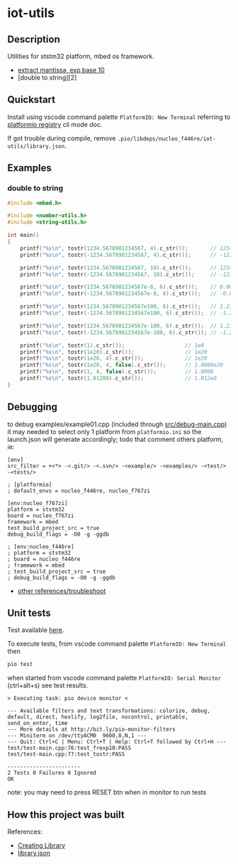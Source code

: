 # iot-utils

## Description

Utilities for ststm32 platform, mbed os framework.

- [extract mantissa, exp base 10][1]
- [double to string][2]

[1]: https://github.com/devel0/iot-utils/blob/d24eb41871fdbacb68edf2786f50ba79ad585a25/include%2Fnumber-utils.h#L12
[1]: https://github.com/devel0/iot-utils/blob/5fdf781f97cb69752d66480991e3c378ed6a4d17/include%2Fstring-utils.h#L13

## Quickstart

Install using vscode command palette `PlatformIO: New Terminal` referring to [platformio registry](https://platformio.org/lib/show/11564/iot-utils/installation) cli mode doc.

If got trouble during compile, remove `.pio/libdeps/nucleo_f446re/iot-utils/library.json`.

## Examples

### double to string

```cpp
#include <mbed.h>

#include <number-utils.h>
#include <string-utils.h>

int main()
{
    printf("%s\n", tostr(1234.5678901234567, 4).c_str());       // 1234.5679
    printf("%s\n", tostr(-1234.5678901234567, 4).c_str());      // -1234.5679

    printf("%s\n", tostr(1234.5678901234567, 10).c_str());      // 1234.5678901235
    printf("%s\n", tostr(-1234.5678901234567, 10).c_str());     // -1234.5678901235

    printf("%s\n", tostr(1234.5678901234567e-8, 6).c_str());    // 0.000012
    printf("%s\n", tostr(-1234.5678901234567e-8, 6).c_str());   // -0.000012

    printf("%s\n", tostr(1234.5678901234567e100, 6).c_str());   // 1.234568e103
    printf("%s\n", tostr(-1234.5678901234567e100, 6).c_str());  // -1.234568e103

    printf("%s\n", tostr(1234.5678901234567e-100, 6).c_str());  // 1.234568e-97
    printf("%s\n", tostr(-1234.5678901234567e-100, 6).c_str()); // -1.234568e-97

    printf("%s\n", tostr(1).c_str());                   // 1e0
    printf("%s\n", tostr(1e20).c_str());                // 1e20
    printf("%s\n", tostr(1e20, 4).c_str());             // 1e20
    printf("%s\n", tostr(1e20, 4, false).c_str());      // 1.0000e20
    printf("%s\n", tostr(1, 4, false).c_str());         // 1.0000
    printf("%s\n", tostr(1.01200).c_str());             // 1.012e0
}
```

## Debugging

to debug examples/example01.cpp (included through [src/debug-main.cpp](src/debug-main.cpp)) it may needed to select only 1 platform from `platformio.ini` so the launch.json will generate accordingly; todo that comment others platform, ie:

```
[env]
src_filter = +<*> -<.git/> -<.svn/> -<example/> -<examples/> -<test/> -<tests/>

; [platformio]
; default_envs = nucleo_f446re, nucleo_f767zi

[env:nucleo_f767zi]
platform = ststm32
board = nucleo_f767zi
framework = mbed
test_build_project_src = true
debug_build_flags = -O0 -g -ggdb

; [env:nucleo_f446re]
; platform = ststm32
; board = nucleo_f446re
; framework = mbed
; test_build_project_src = true
; debug_build_flags = -O0 -g -ggdb
```

- [other references/troubleshoot](https://github.com/devel0/iot-stm32-ledblink-interrupt-debug#iot-stm32-ledblink-interrupt-debug)

## Unit tests

Test available [here](test/test-main.cpp).

To execute tests, from vscode command palette `PlatformIO: New Terminal` then

```sh
pio test
```

when started from vscode command palette `PlatformIO: Serial Monitor` (ctrl+alt+s) see test results.

```
> Executing task: pio device monitor <

--- Available filters and text transformations: colorize, debug, default, direct, hexlify, log2file, nocontrol, printable, send_on_enter, time
--- More details at http://bit.ly/pio-monitor-filters
--- Miniterm on /dev/ttyACM0  9600,8,N,1 ---
--- Quit: Ctrl+C | Menu: Ctrl+T | Help: Ctrl+T followed by Ctrl+H ---
test/test-main.cpp:76:test_frexp10:PASS
test/test-main.cpp:77:test_tostr:PASS

-----------------------
2 Tests 0 Failures 0 Ignored 
OK
```

note: you may need to press RESET btn when in monitor to run tests

## How this project was built

References:
- [Creating Library](https://docs.platformio.org/en/latest/librarymanager/creating.html?utm_medium=piohome&utm_source=platformio)
- [library.json](https://docs.platformio.org/en/latest/librarymanager/config.html)
